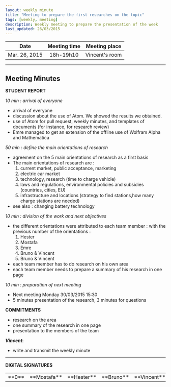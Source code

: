 ```yaml
---
layout: weekly minute
title: "Meeting to prepare the first researches on the topic"
tags: [weekly, meeting]
description: Weekly meeting to prepare the presentation of the week
last_updated: 26/03/2015
---
```


|**Date** |**Meeting time**|**Meeting place**
| ------------- |:----------------:|:-------:
|Mar. 26, 2015| 18h-19h10 | Vincent's room


----------


Meeting Minutes
------

 **STUDENT REPORT**

 *10 min : arrival of everyone*

  * arrival of everyone
  * discussion about the use of Atom. We showed the results we obtained.
  * use of Atom for pull request, weekly minutes, and templates of documents (for instance, for research review)
  * Emre managed to get an extension of the offline use of Wolfram Alpha and Mathematica


 *50 min : define the main orientations of research*

  * agreement on the 5 main orientations of research as a first basis
  * The main orientations of research are :
    1. current market, public acceptance, marketing
    2. electric car market
    3. technology, research (time to charge vehicle)
    4. laws and regulations,
      environmental policies and subsidies (countries, cities, EU)
    5. infrastructure and locations (strategy to find stations,how many charge stations are needed)
  * see also : changing battery technology


 *10 min : division of the work and next objectives*

  * the different orientations were attributed to each team member : with the previous number of the orientations :
    1. Hester
    2. Mostafa
    3. Emre
    4. Bruno & Vincent
    5. Bruno & Vincent
  * each team member has to do research on his own area
  * each team member needs to prepare a summary of his research in one page


 *10 min : preparation of next meeting*

  * Next meeting Monday 30/03/2015 15:30
  * 5 minutes presentation of the research, 3 minutes for questions


**COMMITMENTS**

- research on the area
- one summary of the research in one page
- presentation to the members of the team


 ***Vincent***:

 - write and transmit the weekly minute

----------


**DIGITAL SIGNATURES**

<table>
    <tr>
        <td>**0**</td>
        <td>**Mostafa**</td>
        <td>**Hester**</td>
        <td>**Bruno**</td>
        <td>**Vincent**</td>
	<td>**Emre**</td>
    </tr>
</table>
